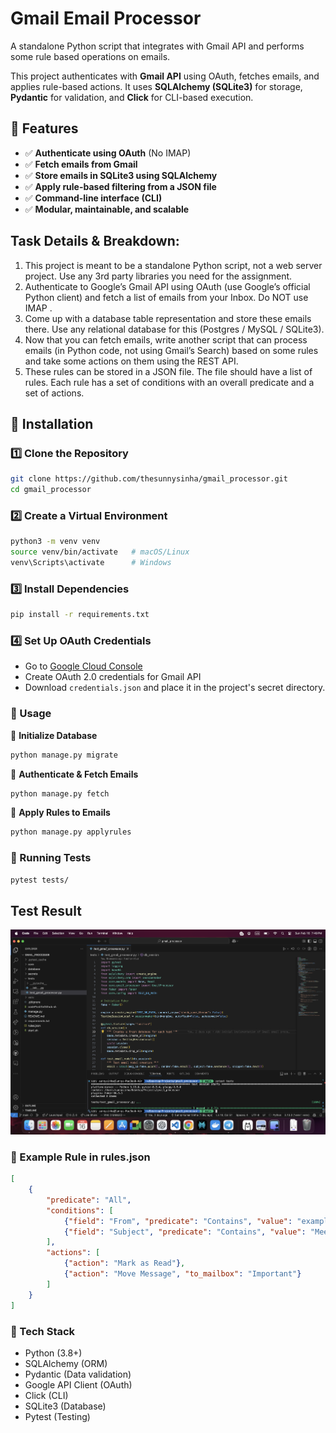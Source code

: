 # Gmail Email Processor

A standalone Python script that integrates with Gmail API and performs some rule based operations on emails.

This project authenticates with **Gmail API** using OAuth, fetches emails, and applies rule-based actions. It uses **SQLAlchemy (SQLite3)** for storage, **Pydantic** for validation, and **Click** for CLI-based execution.

## 🚀 Features

- ✅ **Authenticate using OAuth** (No IMAP)
- ✅ **Fetch emails from Gmail**
- ✅ **Store emails in SQLite3 using SQLAlchemy**
- ✅ **Apply rule-based filtering from a JSON file**
- ✅ **Command-line interface (CLI)**
- ✅ **Modular, maintainable, and scalable**

## Task Details & Breakdown:
1. This project is meant to be a standalone Python script, not a web server project.
Use any 3rd party libraries you need for the assignment.
2. Authenticate to Google’s Gmail API using OAuth (use Google’s official Python
client) and fetch a list of emails from your Inbox. Do NOT use IMAP .
3. Come up with a database table representation and store these emails there. Use
any relational database for this (Postgres / MySQL / SQLite3).
4. Now that you can fetch emails, write another script that can process emails (in
Python code, not using Gmail’s Search) based on some rules and take some
actions on them using the REST API.
5. These rules can be stored in a JSON file. The file should have a list of rules.
Each rule has a set of conditions with an overall predicate and a set of actions.

## 📌 Installation

### 1️⃣ Clone the Repository
```sh
git clone https://github.com/thesunnysinha/gmail_processor.git
cd gmail_processor
```

### 2️⃣ Create a Virtual Environment
```sh
python3 -m venv venv
source venv/bin/activate   # macOS/Linux
venv\Scripts\activate      # Windows
```

### 3️⃣ Install Dependencies
```sh
pip install -r requirements.txt
```

### 4️⃣ Set Up OAuth Credentials
- Go to [Google Cloud Console](https://console.cloud.google.com/)
- Create OAuth 2.0 credentials for Gmail API
- Download `credentials.json` and place it in the project's secret directory.

### 📌 Usage

🔹 **Initialize Database**
```sh
python manage.py migrate
```
🔹 **Authenticate & Fetch Emails**
```sh
python manage.py fetch
```
🔹 **Apply Rules to Emails**
```sh
python manage.py applyrules
```

### 📌 Running Tests
```sh
pytest tests/
```

## Test Result

![Test](./test_result/test_result.png)

### 📌 Example Rule in rules.json
```json
[
    {
        "predicate": "All",
        "conditions": [
            {"field": "From", "predicate": "Contains", "value": "example.com"},
            {"field": "Subject", "predicate": "Contains", "value": "Meeting"}
        ],
        "actions": [
            {"action": "Mark as Read"},
            {"action": "Move Message", "to_mailbox": "Important"}
        ]
    }
]
```

### 📌 Tech Stack
- Python (3.8+)
- SQLAlchemy (ORM)
- Pydantic (Data validation)
- Google API Client (OAuth)
- Click (CLI)
- SQLite3 (Database)
- Pytest (Testing)